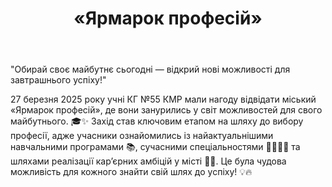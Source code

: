 ﻿---
title: «Ярмарок професій»
---

"Обирай своє майбутнє сьогодні — відкрий нові можливості для завтрашнього успіху!"

27 березня 2025 року учні КГ №55 КМР мали нагоду відвідати міський «Ярмарок професій», де вони занурились у світ можливостей для свого майбутнього. 🎓✨ Захід став ключовим етапом на шляху до вибору професії, адже учасники ознайомились із найактуальнішими навчальними програмами 📚, сучасними спеціальностями 👨‍🎓👩‍🎓 та шляхами реалізації кар’єрних амбіцій у місті 💼🌆. Це була чудова можливість для кожного знайти свій шлях до успіху! 💡🔥

<slideshow />